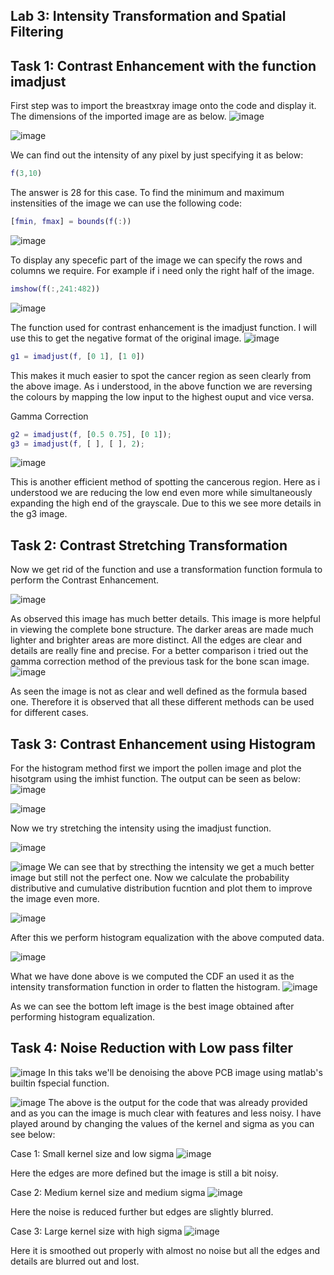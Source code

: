 ## Lab 3: Intensity Transformation and Spatial Filtering

## Task 1: Contrast Enhancement with the function imadjust

First step was to import the breastxray image onto the code and display it. The dimensions of the imported image are as below.
![image](https://github.com/user-attachments/assets/b12a4cda-d474-425f-ba30-a7d87895bb4b)

![image](https://github.com/user-attachments/assets/45a9daae-31c8-4e89-ac8f-089faadb493e)

We can find out the intensity of any pixel by just specifying it as below:
```matlab
f(3,10)
```
The answer is 28 for this case.
To find the minimum and maximum instensities of the image we can use the following code:
```matlab
[fmin, fmax] = bounds(f(:))
```
![image](https://github.com/user-attachments/assets/3361e1e6-bf0c-4789-bcd1-c2a4c8cf7c6a)

To display any specefic part of the image we can specify the rows and columns we require. For example if i need only the right half of the image.
```matlab
imshow(f(:,241:482))
```
![image](https://github.com/user-attachments/assets/ac0f749e-610d-4c60-90e8-226827079e7c)

The function used for contrast enhancement is the imadjust function. I will use this to get the negative format of the original image.
![image](https://github.com/user-attachments/assets/cc0a2476-aea8-4293-ac19-90854b3b6f20)
```matlab
g1 = imadjust(f, [0 1], [1 0])
```
This makes it much easier to spot the cancer region as seen clearly from the above image. As i understood, in the above function we are reversing the colours by mapping the low input to the highest ouput and vice versa.

Gamma Correction
```matlab
g2 = imadjust(f, [0.5 0.75], [0 1]);
g3 = imadjust(f, [ ], [ ], 2);
```
![image](https://github.com/user-attachments/assets/cc07cc8e-c12a-402e-a1ea-d2cb13904551)

This is another efficient method of spotting the cancerous region. Here as i understood we are reducing the low end even more while simultaneously expanding the high end of the grayscale. Due to this we see more details in the g3 image.

## Task 2: Contrast Stretching Transformation

Now we get rid of the function and use a transformation function formula to perform the Contrast Enhancement.

![image](https://github.com/user-attachments/assets/c6fc4806-bfa2-461a-9753-e1247975f374)

As observed this image has much better details. This image is more helpful in viewing the complete bone structure. The darker areas are made much lighter and brighter areas are more distinct.
All the edges are clear and details are really fine and precise.
For a better comparison i tried out the gamma correction method of the previous task for the bone scan image.
![image](https://github.com/user-attachments/assets/a00b7ef7-d115-406b-be9d-9c282decd45b)

As seen the image is not as clear and well defined as the formula based one. Therefore it is observed that all these different methods can be used for different cases.

## Task 3: Contrast Enhancement using Histogram

For the histogram method first we import the pollen image and plot the hisotgram using the imhist function. The output can be seen as below:
![image](https://github.com/user-attachments/assets/3bfa89ab-48d8-4130-a8a0-d660a672de79)

![image](https://github.com/user-attachments/assets/9c0fc836-82d7-450e-86ae-87f70d381f5a)

Now we try stretching the intensity using the imadjust function.

![image](https://github.com/user-attachments/assets/e3402370-23b4-4f44-95d1-56104a82dceb)

![image](https://github.com/user-attachments/assets/572eac9c-898d-4d51-b225-809102f7f723)
We can see that by strecthing the intensity we get a much better image but still not the perfect one.
Now we calculate the probability distributive and cumulative distribution fucntion and plot them to improve the image even more.

![image](https://github.com/user-attachments/assets/8b8cea74-abf8-4b9f-b841-c6f9df1f34de)

After this we perform histogram equalization with the above computed data. 

![image](https://github.com/user-attachments/assets/59535623-b91f-4bbf-9095-64b30f6ef01e)

What we have done above is we computed the CDF an used it as the intensity transformation function in order to flatten the histogram.
![image](https://github.com/user-attachments/assets/9555951f-9d9d-4ec6-bbb5-31bac782da01)

As we can see the bottom left image is the best image obtained after performing histogram equalization.

## Task 4: Noise Reduction with Low pass filter

![image](https://github.com/user-attachments/assets/5b3103cf-5d66-4d36-8fc9-32b8859fc614)
In this taks we'll be denoising the above PCB image using matlab's builtin fspecial function.

![image](https://github.com/user-attachments/assets/7831059f-cbd1-4d8e-9ca8-0c9cf14fa172)
The above is the output for the code that was already provided and as you can the image is much clear with features and less noisy.
I have played around by changing the values of the kernel and sigma as you can see below:

Case 1: Small kernel size and low sigma
![image](https://github.com/user-attachments/assets/9df11ca3-438a-44a1-bce2-0536796e9441)

Here the edges are more defined but the image is still a bit noisy.

Case 2: Medium kernel size and medium sigma
![image](https://github.com/user-attachments/assets/10063b9e-6f18-4ce0-a3d6-b17a8f363462)

Here the noise is reduced further but edges are slightly blurred.

Case 3: Large kernel size with high sigma
![image](https://github.com/user-attachments/assets/75dd6391-482c-49d7-a7da-6550ea86d6ca)

Here it is smoothed out properly with almost no noise but all the edges and details are blurred out and lost.


